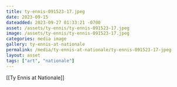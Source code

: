 ```yaml
---
title: ty-ennis-091523-17.jpeg
date: 2023-09-15
dateadded: 2023-09-27 01:33:21 -0700
asset: /assets/ty-ennis/ty-ennis-091523-17.jpeg
image: /assets/ty-ennis/ty-ennis-091523-17.jpeg
categories: media image
gallery: ty-ennis-at-nationale
permalink: /media/ty-ennis-at-nationale/ty-ennis-091523-17-jpeg
layout: asset
tags: ["art", "nationale"]
--- 
```

[[Ty Ennis at Nationale]]
